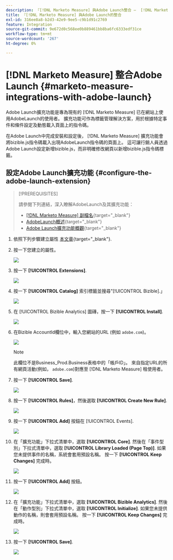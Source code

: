 ```yaml
---
description: 『[!DNL Marketo Measure] 與Adobe Launch整合 —  [!DNL Marketo Measure]『
title: 『[!DNL Marketo Measure] 與Adobe Launch的整合
exl-id: 316ee8a8-b2d3-42e9-9ee5-c9b1d91c2769
feature: Integration
source-git-commit: 9e672d0c568ee0b889461bb8ba6fc6333edf31ce
workflow-type: tm+mt
source-wordcount: '267'
ht-degree: 0%

---
```


# [!DNL Marketo Measure] 整合Adobe Launch {#marketo-measure-integrations-with-adobe-launch}

Adobe Launch擴充功能是專為現有的 [!DNL Marketo Measure] 已在網站上使用AdobeLaunch的使用者。 擴充功能可作為標籤管理解決方案，用於根據特定事件和條件設定及動態載入頁面上的指令碼。

在Adobe Launch中完成安裝和設定後， [!DNL Marketo Measure] 擴充功能會將bizible.js指令碼載入出現AdobeLaunch指令碼的頁面上。 這可讓行銷人員透過Adobe Launch設定新增bizible.js，而非明確修改網頁以新增bizible.js指令碼標籤。

## 設定Adobe Launch擴充功能 {#configure-the-adobe-launch-extension}

>[!PREREQUISITES]
>
>請參閱下列連結，深入瞭解AdobeLaunch及其擴充功能：
>
>* [[!DNL Marketo Measure] 副檔名](https://experienceleague.adobe.com/docs/experience-platform/destinations/catalog/email/bizible.html#catalog){target="_blank"}
>* [AdobeLaunch概述](https://experienceleague.adobe.com/docs/platform-learn/implement-in-websites/overview.html){target="_blank"}
>* [Adobe Launch擴充功能概觀](https://experienceleague.adobe.com/docs/experience-platform/tags/extension-dev/overview.html){target="_blank"}

1. 依照下列步驟建立屬性 [本文章](https://experienceleague.adobe.com/docs/platform-learn/implement-in-websites/configure-tags/create-a-property.html#go-to-the-data-collection-interface){target="_blank"}.

1. 按一下您建立的屬性。

   ![](assets/marketo-measure-integrations-with-adobe-launch-1.png)

1. 按一下 **[!UICONTROL Extensions]**.

   ![](assets/marketo-measure-integrations-with-adobe-launch-2.png)

1. 按一下 **[!UICONTROL Catalog]** 索引標籤並搜尋&quot;[!UICONTROL Bizible].」

   ![](assets/marketo-measure-integrations-with-adobe-launch-3.png)

1. 在 [!UICONTROL Bizible Analytics] 圖磚，按一下 **[!UICONTROL Install]**.

   ![](assets/marketo-measure-integrations-with-adobe-launch-4.png)

1. 在Bizible AccountId欄位中，輸入您網站的URL (例如 `adobe.com`)。

   ![](assets/marketo-measure-integrations-with-adobe-launch-5.png)

   >[!NOTE]
   >
   >此欄位不是Business_Prod.Business表格中的「帳戶ID」。 來自指定URL的所有網頁活動(例如， `adobe.com`)對應至 [!DNL Marketo Measure] 租使用者。

1. 按一下 **[!UICONTROL Save]**.

   ![](assets/marketo-measure-integrations-with-adobe-launch-6.png)

1. 按一下 **[!UICONTROL Rules]**，然後選取 **[!UICONTROL Create New Rule]**.

   ![](assets/marketo-measure-integrations-with-adobe-launch-7.png)

1. 按一下 **[!UICONTROL Add]** 按鈕在 [!UICONTROL Events].

   ![](assets/marketo-measure-integrations-with-adobe-launch-8.png)

1. 在「擴充功能」下拉式清單中，選取 **[!UICONTROL Core]**. 然後在「事件型別」下拉式清單中，選取 **[!UICONTROL Library Loaded (Page Top)]**. 如果您未提供事件的名稱，系統會套用預設名稱。 按一下 **[!UICONTROL Keep Changes]** 完成時。

   ![](assets/marketo-measure-integrations-with-adobe-launch-9.png)

1. 按一下 **[!UICONTROL Add]** 按鈕。

   ![](assets/marketo-measure-integrations-with-adobe-launch-10.png)

1. 在「擴充功能」下拉式清單中，選取 **[!UICONTROL Bizible Analytics]**. 然後在「動作型別」下拉式清單中，選取 **[!UICONTROL Initialize]**. 如果您未提供動作的名稱，則會套用預設名稱。 按一下 **[!UICONTROL Keep Changes]** 完成時。

   ![](assets/marketo-measure-integrations-with-adobe-launch-11.png)

1. 按一下 **[!UICONTROL Save]**.

   ![](assets/marketo-measure-integrations-with-adobe-launch-12.png)
